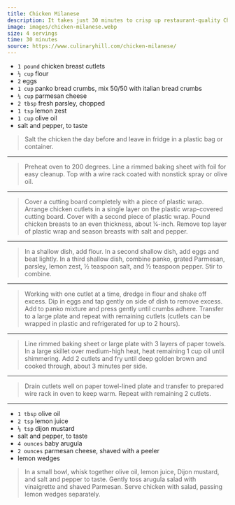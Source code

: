 ```yaml
---
title: Chicken Milanese
description: It takes just 30 minutes to crisp up restaurant-quality Chicken Milanese and toss together a bright and citrusy arugula salad. This Italian chicken recipe is a company-worthy meal you can totally ace, even on a hectic weeknight.
image: images/chicken-milanese.webp
size: 4 servings
time: 30 minutes
source: https://www.culinaryhill.com/chicken-milanese/
---
```


* `1 pound` chicken breast cutlets
* `½ cup` flour
* `2` eggs
* `1 cup` panko bread crumbs, mix 50/50 with italian bread crumbs
* `¼ cup` parmesan cheese
* `2 tbsp` fresh parsley, chopped
* `1 tsp` lemon zest
* `1 cup` olive oil 
* salt and pepper, to taste

> Salt the chicken the day before and leave in fridge in a plastic bag or container.

---

> Preheat oven to 200 degrees. Line a rimmed baking sheet with foil for easy cleanup. Top with a wire rack coated with nonstick spray or olive oil.

---

> Cover a cutting board completely with a piece of plastic wrap. Arrange chicken cutlets in a single layer on the plastic wrap-covered cutting board. Cover with a second piece of plastic wrap. Pound chicken breasts to an even thickness, about ¼-inch. Remove top layer of plastic wrap and season breasts with salt and pepper.

---

> In a shallow dish, add flour. In a second shallow dish, add eggs and beat lightly. In a third shallow dish, combine panko, grated Parmesan, parsley, lemon zest, ½ teaspoon salt, and ½ teaspoon pepper. Stir to combine.

---

> Working with one cutlet at a time, dredge in flour and shake off excess. Dip in eggs and tap gently on side of dish to remove excess. Add to panko mixture and press gently until crumbs adhere. Transfer to a large plate and repeat with remaining cutlets (cutlets can be wrapped in plastic and refrigerated for up to 2 hours).

---

> Line rimmed baking sheet or large plate with 3 layers of paper towels. In a large skillet over medium-high heat, heat remaining 1 cup oil until shimmering. Add 2 cutlets and fry until deep golden brown and cooked through, about 3 minutes per side.

---

> Drain cutlets well on paper towel-lined plate and transfer to prepared wire rack in oven to keep warm. Repeat with remaining 2 cutlets.

---

* `1 tbsp` olive oil
* `2 tsp` lemon juice
* `⅛ tsp` dijon mustard
* salt and pepper, to taste
* `4 ounces` baby arugula
* `2 ounces` parmesan cheese, shaved with a peeler
* lemon wedges

> In a small bowl, whisk together olive oil, lemon juice, Dijon mustard, and salt and pepper to taste. Gently toss arugula salad with vinaigrette and shaved Parmesan. Serve chicken with salad, passing lemon wedges separately.
